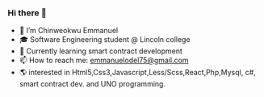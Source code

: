 ### Hi there 👋

- 🔭 I’m Chinweokwu Emmanuel
- 🎓 Software Engineering student @ Lincoln college
- 🎋 Currently learning smart contract development
- 📫 How to reach me: emmanuelodel75@gmail.com
- 🌎 interested in Html5,Css3,Javascript,Less/Scss,React,Php,Mysql, c#, smart contract dev. and UNO programming.
